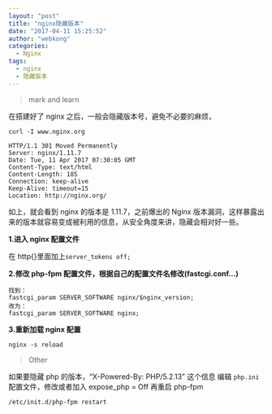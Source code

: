 ```yaml
---
layout: "post"
title: "nginx隐藏版本"
date: "2017-04-11 15:25:52"
author: "webkong"
categories:
  - Nginx
tags:
  - nginx
  - 隐藏版本
---
```


> mark and learn

在搭建好了 nginx 之后，一般会隐藏版本号，避免不必要的麻烦，

<!-- more -->

```
curl -I www.nginx.org

```

```
HTTP/1.1 301 Moved Permanently
Server: nginx/1.11.7
Date: Tue, 11 Apr 2017 07:30:05 GMT
Content-Type: text/html
Content-Length: 185
Connection: keep-alive
Keep-Alive: timeout=15
Location: http://nginx.org/
```

如上，就会看到 nginx 的版本是 1.11.7，之前爆出的 Nginx 版本漏洞，这样暴露出来的版本就容易变成被利用的信息，从安全角度来讲，隐藏会相对好一些。

**1.进入 nginx 配置文件**

在 http{}里面加上`server_tokens off;`

**2.修改 php-fpm 配置文件，根据自己的配置文件名修改(fastcgi.conf...)**

```
找到：
fastcgi_param SERVER_SOFTWARE nginx/$nginx_version;
改为：
fastcgi_param SERVER_SOFTWARE nginx;
```

**3.重新加载 nginx 配置**

```
nginx -s reload
```

> Other

如果要隐藏 php 的版本，“X-Powered-By: PHP/5.2.13” 这个信息
编辑 `php.ini`配置文件，修改或者加入 expose_php = Off
再重启 php-fpm

```
/etc/init.d/php-fpm restart
```
